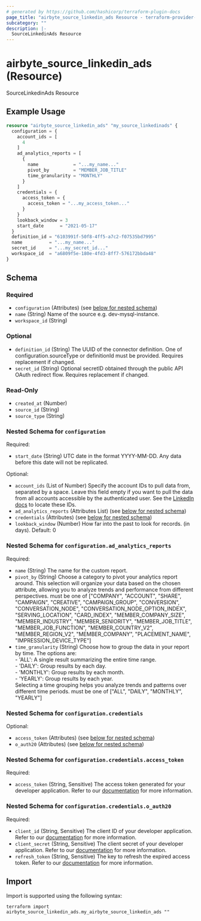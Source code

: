 ```yaml
---
# generated by https://github.com/hashicorp/terraform-plugin-docs
page_title: "airbyte_source_linkedin_ads Resource - terraform-provider-airbyte"
subcategory: ""
description: |-
  SourceLinkedinAds Resource
---
```


# airbyte_source_linkedin_ads (Resource)

SourceLinkedinAds Resource

## Example Usage

```terraform
resource "airbyte_source_linkedin_ads" "my_source_linkedinads" {
  configuration = {
    account_ids = [
      4
    ]
    ad_analytics_reports = [
      {
        name             = "...my_name..."
        pivot_by         = "MEMBER_JOB_TITLE"
        time_granularity = "MONTHLY"
      }
    ]
    credentials = {
      access_token = {
        access_token = "...my_access_token..."
      }
    }
    lookback_window = 3
    start_date      = "2021-05-17"
  }
  definition_id = "6103991f-50f8-4ff5-a7c2-f07535bd7995"
  name          = "...my_name..."
  secret_id     = "...my_secret_id..."
  workspace_id  = "a6809f5e-180e-4fd3-8ff7-576172bbda48"
}
```

<!-- schema generated by tfplugindocs -->
## Schema

### Required

- `configuration` (Attributes) (see [below for nested schema](#nestedatt--configuration))
- `name` (String) Name of the source e.g. dev-mysql-instance.
- `workspace_id` (String)

### Optional

- `definition_id` (String) The UUID of the connector definition. One of configuration.sourceType or definitionId must be provided. Requires replacement if changed.
- `secret_id` (String) Optional secretID obtained through the public API OAuth redirect flow. Requires replacement if changed.

### Read-Only

- `created_at` (Number)
- `source_id` (String)
- `source_type` (String)

<a id="nestedatt--configuration"></a>
### Nested Schema for `configuration`

Required:

- `start_date` (String) UTC date in the format YYYY-MM-DD. Any data before this date will not be replicated.

Optional:

- `account_ids` (List of Number) Specify the account IDs to pull data from, separated by a space. Leave this field empty if you want to pull the data from all accounts accessible by the authenticated user. See the <a href="https://www.linkedin.com/help/linkedin/answer/a424270/find-linkedin-ads-account-details?lang=en">LinkedIn docs</a> to locate these IDs.
- `ad_analytics_reports` (Attributes List) (see [below for nested schema](#nestedatt--configuration--ad_analytics_reports))
- `credentials` (Attributes) (see [below for nested schema](#nestedatt--configuration--credentials))
- `lookback_window` (Number) How far into the past to look for records. (in days). Default: 0

<a id="nestedatt--configuration--ad_analytics_reports"></a>
### Nested Schema for `configuration.ad_analytics_reports`

Required:

- `name` (String) The name for the custom report.
- `pivot_by` (String) Choose a category to pivot your analytics report around. This selection will organize your data based on the chosen attribute, allowing you to analyze trends and performance from different perspectives. must be one of ["COMPANY", "ACCOUNT", "SHARE", "CAMPAIGN", "CREATIVE", "CAMPAIGN_GROUP", "CONVERSION", "CONVERSATION_NODE", "CONVERSATION_NODE_OPTION_INDEX", "SERVING_LOCATION", "CARD_INDEX", "MEMBER_COMPANY_SIZE", "MEMBER_INDUSTRY", "MEMBER_SENIORITY", "MEMBER_JOB_TITLE", "MEMBER_JOB_FUNCTION", "MEMBER_COUNTRY_V2", "MEMBER_REGION_V2", "MEMBER_COMPANY", "PLACEMENT_NAME", "IMPRESSION_DEVICE_TYPE"]
- `time_granularity` (String) Choose how to group the data in your report by time. The options are:<br>- 'ALL': A single result summarizing the entire time range.<br>- 'DAILY': Group results by each day.<br>- 'MONTHLY': Group results by each month.<br>- 'YEARLY': Group results by each year.<br>Selecting a time grouping helps you analyze trends and patterns over different time periods. must be one of ["ALL", "DAILY", "MONTHLY", "YEARLY"]


<a id="nestedatt--configuration--credentials"></a>
### Nested Schema for `configuration.credentials`

Optional:

- `access_token` (Attributes) (see [below for nested schema](#nestedatt--configuration--credentials--access_token))
- `o_auth20` (Attributes) (see [below for nested schema](#nestedatt--configuration--credentials--o_auth20))

<a id="nestedatt--configuration--credentials--access_token"></a>
### Nested Schema for `configuration.credentials.access_token`

Required:

- `access_token` (String, Sensitive) The access token generated for your developer application. Refer to our <a href='https://docs.airbyte.com/integrations/sources/linkedin-ads#setup-guide'>documentation</a> for more information.


<a id="nestedatt--configuration--credentials--o_auth20"></a>
### Nested Schema for `configuration.credentials.o_auth20`

Required:

- `client_id` (String, Sensitive) The client ID of your developer application. Refer to our <a href='https://docs.airbyte.com/integrations/sources/linkedin-ads#setup-guide'>documentation</a> for more information.
- `client_secret` (String, Sensitive) The client secret of your developer application. Refer to our <a href='https://docs.airbyte.com/integrations/sources/linkedin-ads#setup-guide'>documentation</a> for more information.
- `refresh_token` (String, Sensitive) The key to refresh the expired access token. Refer to our <a href='https://docs.airbyte.com/integrations/sources/linkedin-ads#setup-guide'>documentation</a> for more information.

## Import

Import is supported using the following syntax:

```shell
terraform import airbyte_source_linkedin_ads.my_airbyte_source_linkedin_ads ""
```
